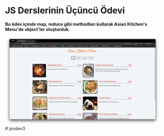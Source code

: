 # JS Derslerinin Üçüncü Ödevi

**Bu ödev içinde map, reduce gibi methodları kullarak Asian Kitchen's Menu'de object'ler oluşturduk.**

![Proje Goruntusu](/img/proje-resmi.png)# jsodev3
